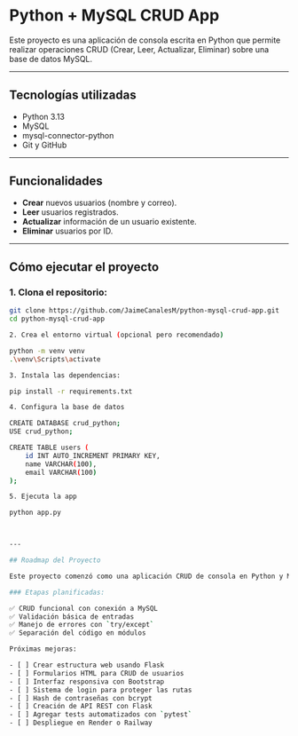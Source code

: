 # Python + MySQL CRUD App

Este proyecto es una aplicación de consola escrita en Python que permite realizar operaciones CRUD (Crear, Leer, Actualizar, Eliminar) sobre una base de datos MySQL.

---

## Tecnologías utilizadas

- Python 3.13
- MySQL
- mysql-connector-python
- Git y GitHub

---

## Funcionalidades

- **Crear** nuevos usuarios (nombre y correo).
- **Leer** usuarios registrados.
- **Actualizar** información de un usuario existente.
- **Eliminar** usuarios por ID.

---

## Cómo ejecutar el proyecto

### 1. Clona el repositorio:

```bash
git clone https://github.com/JaimeCanalesM/python-mysql-crud-app.git
cd python-mysql-crud-app

2. Crea el entorno virtual (opcional pero recomendado)

python -m venv venv
.\venv\Scripts\activate

3. Instala las dependencias:

pip install -r requirements.txt

4. Configura la base de datos

CREATE DATABASE crud_python;
USE crud_python;

CREATE TABLE users (
    id INT AUTO_INCREMENT PRIMARY KEY,
    name VARCHAR(100),
    email VARCHAR(100)
);

5. Ejecuta la app

python app.py



---

## Roadmap del Proyecto

Este proyecto comenzó como una aplicación CRUD de consola en Python y MySQL. A medida que avanzo en mi formación como desarrollador, iré incorporando nuevas funcionalidades y tecnologías.

### Etapas planificadas:

✅ CRUD funcional con conexión a MySQL  
✅ Validación básica de entradas  
✅ Manejo de errores con `try/except`  
✅ Separación del código en módulos  

Próximas mejoras:

- [ ] Crear estructura web usando Flask
- [ ] Formularios HTML para CRUD de usuarios
- [ ] Interfaz responsiva con Bootstrap
- [ ] Sistema de login para proteger las rutas
- [ ] Hash de contraseñas con bcrypt
- [ ] Creación de API REST con Flask
- [ ] Agregar tests automatizados con `pytest`
- [ ] Despliegue en Render o Railway


